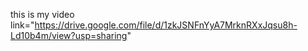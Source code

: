 this is my video link="https://drive.google.com/file/d/1zkJSNFnYyA7MrknRXxJqsu8h-Ld10b4m/view?usp=sharing"